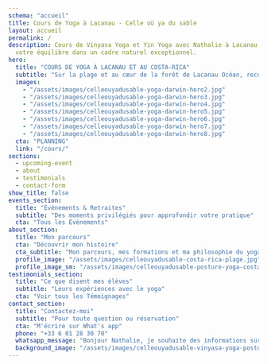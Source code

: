 ```yaml
---
schema: "accueil"
title: Cours de Yoga à Lacanau - Celle où ya du sable
layout: accueil
permalink: /
description: Cours de Vinyasa Yoga et Yin Yoga avec Nathalie à Lacanau. Trouvez
  votre équilibre dans un cadre naturel exceptionnel.
hero:
  title: "COURS DE YOGA À LACANAU ET AU COSTA-RICA"
  subtitle: "Sur la plage et au cœur de la forêt de Lacanau Océan, reconnectez-vous à l’essentiel lors de votre pratique"
  images:
    - "/assets/images/celleouyadusable-yoga-darwin-hero2.jpg"
    - "/assets/images/celleouyadusable-yoga-darwin-hero3.jpg"
    - "/assets/images/celleouyadusable-yoga-darwin-hero4.jpg"
    - "/assets/images/celleouyadusable-yoga-darwin-hero5.jpg"
    - "/assets/images/celleouyadusable-yoga-darwin-hero6.jpg"
    - "/assets/images/celleouyadusable-yoga-darwin-hero7.jpg"
    - "/assets/images/celleouyadusable-yoga-darwin-hero8.jpg"
  cta: "PLANNING"
  link: "/cours/"
sections:
  - upcoming-event
  - about
  - testimonials
  - contact-form
show_title: false
events_section:
  title: "Évènements & Retraites"
  subtitle: "Des moments privilégiés pour approfondir votre pratique"
  cta: "Tous les Évènements"
about_section:
  title: "Mon parcours"
  cta: "Découvrir mon histoire"
  cta_subtitle: "Mon parcours, mes formations et ma philosophie du yoga"
  profile_image: "/assets/images/celleouyadusable-costa-rica-plage.jpg"
  profile_image_sm: "/assets/images/celleouyadusable-posture-yoga-costa-rica.jpg"
testimonials_section:
  title: "Ce que disent mes élèves"
  subtitle: "Leurs expériences avec le yoga"
  cta: "Voir tous les Témoignages"
contact_section:
  title: "Contactez-moi"
  subtitle: "Pour toute question ou réservation"
  cta: "M'écrire sur What's app"
  phone: "+33 6 01 28 30 70"
  whatsapp_message: "Bonjour Nathalie, je souhaite des informations sur vos cours de yoga. Merci"
  background_image: "/assets/images/celleouyadusable-vinyasa-yoga-posture-lacanau-et-costa-rica.jpg"
---
```

